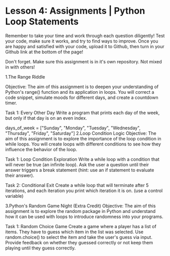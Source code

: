 # Lesson 4: Assignments | Python Loop Statements

Remember to take your time and work through each question diligently! Test your code, make sure it works, and try to find ways to improve. Once you are happy and satisfied with your code, upload it to Github, then turn in your Github link at the bottom of the page!

Don't forget. Make sure this assignment is in it's own repository. Not mixed in with others!

1.The Range Riddle

Objective: The aim of this assignment is to deepen your understanding of Python's range() function and its application in loops. You will correct a code snippet, simulate moods for different days, and create a countdown timer.

Task 1: Every Other Day Write a program that prints each day of the week, but only if that day is on an even index.

days_of_week = ["Sunday", "Monday", "Tuesday", "Wednesday", "Thursday", "Friday", "Saturday"]
2.Loop Condition Logic
Objective: The aim of this assignment is to explore the importance of the loop condition in while loops. You will create loops with different conditions to see how they influence the behavior of the loop.

Task 1: Loop Condition Exploration Write a while loop with a condition that will never be true (an infinite loop). Ask the user a question until their answer triggers a break statement (hint: use an if statement to evaluate their answer).

Task 2: Conditional Exit Create a while loop that will terminate after 5 iterations, and each iteration you print which iteration it is on. (use a control variable)

3.Python's Random Game Night (Extra Credit)
Objective: The aim of this assignment is to explore the random package in Python and understand how it can be used with loops to introduce randomness into your programs.

Task 1: Random Choice Game Create a game where a player has a list of items. They have to guess which item in the list was selected. Use random.choice() to select the item and take the user's guess via input. Provide feedback on whether they guessed correctly or not keep them playing until they guess correctly.
